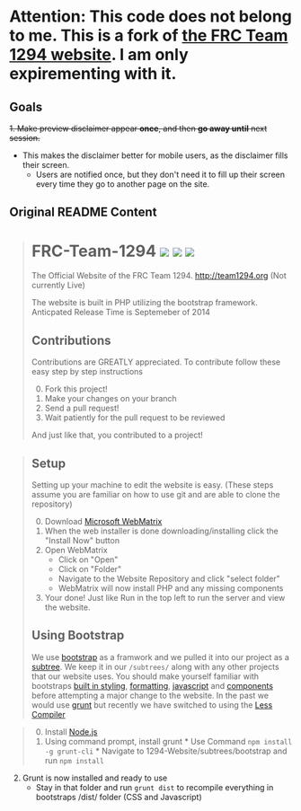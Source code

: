 Attention: This code does not belong to me. This is a fork of [the FRC Team 1294 website](http://preview.team1294.org/ "Preview Site"). I am only expirementing with it.
====

Goals
-----
~~1. Make preview disclaimer appear **once**, and then **go away until** next session.~~
   - This makes the disclaimer better for mobile users, as the disclaimer fills their screen.
      - Users are notified once, but they don't need it to fill up their screen every time they go to another page on the site.

Original README Content
----

> FRC-Team-1294 ![](http://img.shields.io/badge/bootstrap-3.2.0-brightgreen.svg)   ![](http://img.shields.io/badge/less-1.7.5-brightgreen.svg)   ![](http://img.shields.io/badge/font%20awesome-1.7.5-brightgreen.svg)
> =============
> 
> The Official Website of the FRC Team 1294.
> http://team1294.org (Not currently Live)
> 
> The website is built in PHP utilizing the bootstrap framework.
> Anticpated Release Time is Septemeber of 2014
> 
> Contributions
> -------------
> Contributions are GREATLY appreciated.
> To contribute follow these easy step by step instructions
> 
> 0. Fork this project!
> 1. Make your changes on your branch
> 2. Send a pull request!
> 3. Wait patiently for the pull request to be reviewed
> 
> And just like that, you contributed to a project!

> Setup
> -----
> Setting up your machine to edit the website is easy.
> (These steps assume you are familiar on how to use git and are able to clone the repository)
> 
> 0. Download [Microsoft WebMatrix](http://www.microsoft.com/web/webmatrix/)
> 1. When the web installer is done downloading/installing click the "Install Now" button
> 2. Open WebMatrix
>     * Click on "Open"
>     * Click on "Folder"
>     * Navigate to the Website Repository and click "select folder"
>     * WebMatrix will now install PHP and any missing components
> 3. Your done! Just like Run in the top left to run the server and view the website.
> 
> Using Bootstrap
> ---------------
> We use [bootstrap](http://getbootstrap.com/) as a framwork and we pulled it into our project as a [subtree](https://help.github.com/articles/about-git-subtree-merges). We keep it in our `/subtrees/` along with any other projects that our website uses.
You should make yourself familiar with bootstraps [built in styling](http://getbootstrap.com/css/), [formatting](http://getbootstrap.com/css/#grid), [javascript](http://getbootstrap.com/javascript/) and [components](http://getbootstrap.com/components/) before attempting a major change to the website. In the past we would use [grunt](http://getbootstrap.com/getting-started/#grunt) but recently we have switched to using the [Less Compiler](http://lesscss.org/)

> 0. Install [Node.js](http://nodejs.org/download/)
> 1. Using command prompt, install grunt
    * Use Command `npm install -g grunt-cli`
    * Navigate to 1294-Website/subtrees/bootstrap and run `npm install` 
2. Grunt is now installed and ready to use
    * Stay in that folder and run `grunt dist` to recompile everything in bootstraps /dist/ folder (CSS and Javascript)
